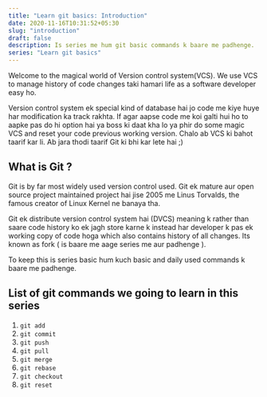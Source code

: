 ```yaml
---
title: "Learn git basics: Introduction"
date: 2020-11-16T10:31:52+05:30
slug: "introduction"
draft: false
description: Is series me hum git basic commands k baare me padhenge.
series: "Learn git basics"
---
```


Welcome to the magical world of Version control system(VCS). We use VCS to
manage history of code changes taki hamari life as a software developer easy ho.

Version control system ek special kind of database hai jo code me kiye huye har
modification ka track rakhta. If agar aapse code me koi galti hui ho to aapke
pas do hi option hai ya boss ki daat kha lo ya phir do some magic VCS and reset
your code previous working version. Chalo ab VCS ki bahot taarif kar li. Ab jara
thodi taarif Git ki bhi kar lete hai ;)

## What is Git ?
Git is by far most widely used version control used. Git ek mature aur open
source project maintained project hai jise 2005 me Linus Torvalds, the famous
creator of Linux Kernel ne banaya tha.

Git ek distribute version control system hai (DVCS) meaning k rather than saare
code history ko ek jagh store karne k instead har developer k pas ek working
copy of code hoga which also contains history of all changes. Its known as fork
( is baare me aage series me aur padhenge ).

To keep this is series basic hum kuch basic and daily used commands k baare me
padhenge.

## List of git commands we going to learn in this series

1. `git add`
2. `git commit`
3. `git push`
4. `git pull`
5. `git merge`
6. `git rebase`
7. `git checkout`
8. `git reset`


